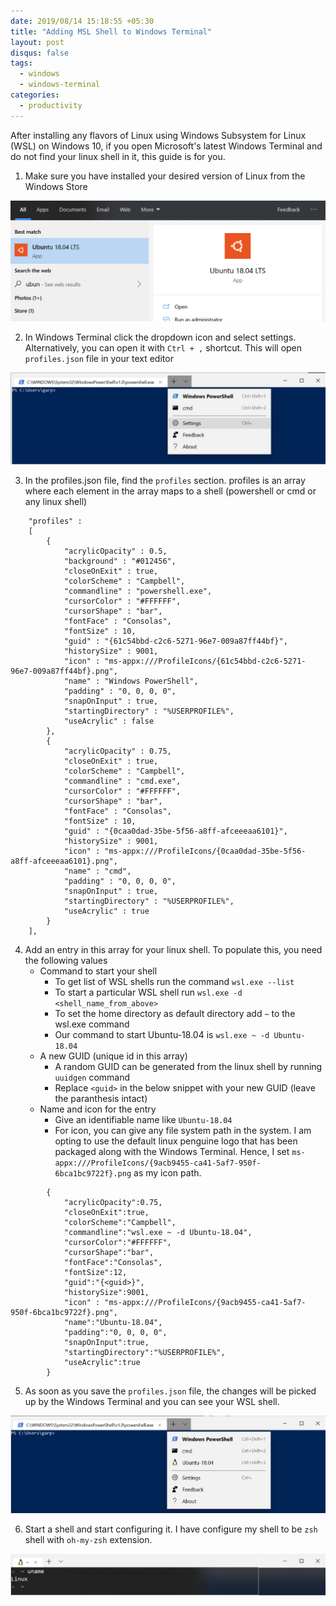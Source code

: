 ```yaml
---
date: 2019/08/14 15:18:55 +05:30
title: "Adding MSL Shell to Windows Terminal"
layout: post
disqus: false
tags:
  - windows
  - windows-terminal
categories:
  - productivity
---
```


After installing any flavors of Linux using Windows Subsystem for Linux (WSL) on Windows 10, if you open Microsoft's latest Windows Terminal and do not find your linux shell in it, this guide is for you.

1. Make sure you have installed your desired version of Linux from the Windows Store

![Ubuntu-18.04](../../images/2019-08-14-adding-msl-tab-to-windows-terminal/ubuntu.png)

2. In Windows Terminal click the dropdown icon and select settings. Alternatively, you can open it with `Ctrl + ,` shortcut.
This will open `profiles.json` file in your text editor

![Terminal](../../images/2019-08-14-adding-msl-tab-to-windows-terminal/terminal.png)

3. In the profiles.json file, find the `profiles` section. profiles is an array where each element in the array maps to a shell (powershell or cmd or any linux shell)

```
    "profiles" : 
    [
        {
            "acrylicOpacity" : 0.5,
            "background" : "#012456",
            "closeOnExit" : true,
            "colorScheme" : "Campbell",
            "commandline" : "powershell.exe",
            "cursorColor" : "#FFFFFF",
            "cursorShape" : "bar",
            "fontFace" : "Consolas",
            "fontSize" : 10,
            "guid" : "{61c54bbd-c2c6-5271-96e7-009a87ff44bf}",
            "historySize" : 9001,
            "icon" : "ms-appx:///ProfileIcons/{61c54bbd-c2c6-5271-96e7-009a87ff44bf}.png",
            "name" : "Windows PowerShell",
            "padding" : "0, 0, 0, 0",
            "snapOnInput" : true,
            "startingDirectory" : "%USERPROFILE%",
            "useAcrylic" : false
        },
        {
            "acrylicOpacity" : 0.75,
            "closeOnExit" : true,
            "colorScheme" : "Campbell",
            "commandline" : "cmd.exe",
            "cursorColor" : "#FFFFFF",
            "cursorShape" : "bar",
            "fontFace" : "Consolas",
            "fontSize" : 10,
            "guid" : "{0caa0dad-35be-5f56-a8ff-afceeeaa6101}",
            "historySize" : 9001,
            "icon" : "ms-appx:///ProfileIcons/{0caa0dad-35be-5f56-a8ff-afceeeaa6101}.png",
            "name" : "cmd",
            "padding" : "0, 0, 0, 0",
            "snapOnInput" : true,
            "startingDirectory" : "%USERPROFILE%",
            "useAcrylic" : true
        }
    ],
```

4. Add an entry in this array for your linux shell. To populate this, you need the following values
   * Command to start your shell
     * To get list of WSL shells run the command `wsl.exe --list`
     * To start a particular WSL shell run `wsl.exe -d <shell_name_from_above>`
     * To set the home directory as default directory add `~` to the wsl.exe command
     * Our command to start Ubuntu-18.04 is `wsl.exe ~ -d Ubuntu-18.04`
   * A new GUID (unique id in this array)
     * A random GUID can be generated from the linux shell by running `uuidgen` command
     * Replace `<guid>` in the below snippet with your new GUID (leave the paranthesis intact)
   * Name and icon for the entry
     * Give an identifiable name like `Ubuntu-18.04`
     * For icon, you can give any file system path in the system. I am opting to use the default linux penguine logo that has been packaged along with the Windows Terminal. Hence, I set `ms-appx:///ProfileIcons/{9acb9455-ca41-5af7-950f-6bca1bc9722f}.png` as my icon path.
```
        {
            "acrylicOpacity":0.75,
            "closeOnExit":true,
            "colorScheme":"Campbell",
            "commandline":"wsl.exe ~ -d Ubuntu-18.04",
            "cursorColor":"#FFFFFF",
            "cursorShape":"bar",
            "fontFace":"Consolas",
            "fontSize":12,
            "guid":"{<guid>}",
            "historySize":9001,
            "icon" : "ms-appx:///ProfileIcons/{9acb9455-ca41-5af7-950f-6bca1bc9722f}.png",
            "name":"Ubuntu-18.04",
            "padding":"0, 0, 0, 0",
            "snapOnInput":true,
            "startingDirectory":"%USERPROFILE%",
            "useAcrylic":true
        }
```

5. As soon as you save the `profiles.json` file, the changes will be picked up by the Windows Terminal and you can see your WSL shell.

![Ubuntu in Terminal](../../images/2019-08-14-adding-msl-tab-to-windows-terminal/ubuntu-terminal.png)

6. Start a shell and start configuring it. I have configure my shell to be `zsh` shell with `oh-my-zsh` extension.

![Zsh in Terminal](../../images/2019-08-14-adding-msl-tab-to-windows-terminal/zsh-terminal.png)
